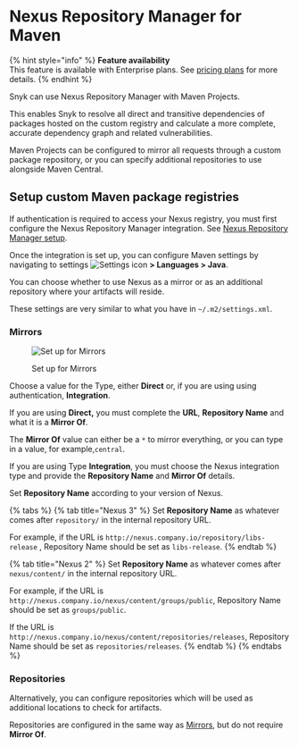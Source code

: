 # Nexus Repository Manager for Maven

{% hint style="info" %}
**Feature availability**\
This feature is available with Enterprise plans. See [pricing plans](https://snyk.io/plans/) for more details.
{% endhint %}

Snyk can use Nexus Repository Manager with Maven Projects.

This enables Snyk to resolve all direct and transitive dependencies of packages hosted on the custom registry and calculate a more complete, accurate dependency graph and related vulnerabilities.

Maven Projects can be configured to mirror all requests through a custom package repository, or you can specify additional repositories to use alongside Maven Central.

## **Setup custom Maven package registries**

If authentication is required to access your Nexus registry, you must first configure the Nexus Repository Manager integration. See [Nexus Repository Manager setup](./).

Once the integration is set up, you can configure Maven settings by navigating to settings ![Settings icon](../../../../../.gitbook/assets/cog\_icon.png) **> Languages > Java**.

You can choose whether to use Nexus as a mirror or as an additional repository where your artifacts will reside.

These settings are very similar to what you have in `~/.m2/settings.xml`.

### **Mirrors**

<figure><img src="../../../../../.gitbook/assets/Screenshot 2022-07-15 at 15.10.52.png" alt="Set up for Mirrors"><figcaption><p>Set up for Mirrors</p></figcaption></figure>

Choose a value for the Type, either **Direct** or, if you are using using authentication, **Integration**.

If you are using **Direct,** you must complete the **URL**, **Repository Name** and what it is a **Mirror Of**.

The **Mirror Of** value can either be a `*` to mirror everything, or you can type in a value, for example,`central`.

If you are using Type **Integration**, you must choose the Nexus integration type and provide the **Repository Name** and **Mirror Of** details.

Set **Repository Name** according to your version of Nexus.

{% tabs %}
{% tab title="Nexus 3" %}
Set **Repository Name** as whatever comes after `repository/` in the internal repository URL.

For example, if the URL is `http://nexus.company.io/repository/libs-release` , Repository Name should be set as `libs-release`.
{% endtab %}

{% tab title="Nexus 2" %}
Set **Repository Name** as whatever comes after `nexus/content/` in the internal repository URL.

For example, if the URL is `http://nexus.company.io/nexus/content/groups/public`, Repository Name should be set as `groups/public`.

If the URL is `http://nexus.company.io/nexus/content/repositories/releases`, Repository Name should be set as `repositories/releases`.
{% endtab %}
{% endtabs %}

### **Repositories**

Alternatively, you can configure repositories which will be used as additional locations to check for artifacts.

Repositories are configured in the same way as [Mirrors](nexus-repository-manager-for-maven.md#mirrors), but do not require **Mirror Of**.
